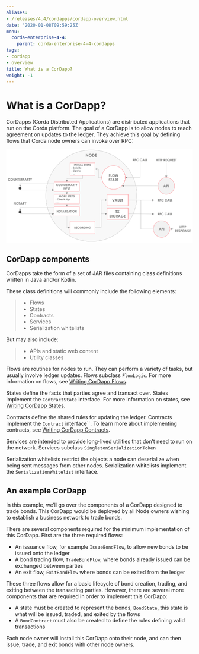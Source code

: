 ```yaml
---
aliases:
- /releases/4.4/cordapps/cordapp-overview.html
date: '2020-01-08T09:59:25Z'
menu:
  corda-enterprise-4-4:
    parent: corda-enterprise-4-4-cordapps
tags:
- cordapp
- overview
title: What is a CorDapp?
weight: -1
---
```



# What is a CorDapp?

CorDapps (Corda Distributed Applications) are distributed applications that run on the Corda platform. The goal of a
CorDapp is to allow nodes to reach agreement on updates to the ledger. They achieve this goal by defining flows that
Corda node owners can invoke over RPC:

![node diagram](../resources/node-diagram.png "node diagram")

## CorDapp components

CorDapps take the form of a set of JAR files containing class definitions written in Java and/or Kotlin.

These class definitions will commonly include the following elements:

>
>
> * Flows
> * States
> * Contracts
> * Services
> * Serialization whitelists


But may also include:

>
>
> * APIs and static web content
> * Utility classes


Flows are routines for nodes to run. They can perform a variety of tasks, but usually involve ledger updates. Flows
subclass `FlowLogic`. For more information on flows, see [Writing CorDapp Flows](api-flows.md).

States define the facts that parties agree and transact over. States implement the `ContractState` interface. For more
information on states, see [Writing CorDapp States](api-states.md).

Contracts define the shared rules for updating the ledger. Contracts implement the `Contract` interface``. To learn
more about implementing contracts, see [Writing CorDapp Contracts](api-contracts.md).

Services are intended to provide long-lived utilities that don’t need to run on the network. Services subclass `SingletonSerializationToken`

Serialization whitelists restrict the objects a node can deserialize when being sent messages from other nodes.
Serialization whitelists implement the `SerializationWhitelist` interface.


## An example CorDapp

In this example, we’ll go over the components of a CorDapp designed to trade bonds. This CorDapp would be deployed by all
Node owners wishing to establish a business network to trade bonds.

There are several components required for the minimum implementation of this CorDapp. First are the three required flows:


* An issuance flow, for example `IssueBondFlow`, to allow new bonds to be issued onto the ledger
* A bond trading flow, `TradeBondFlow`, where bonds already issued can be exchanged between parties
* An exit flow, `ExitBondFlow` where bonds can be exited from the ledger

These three flows allow for a basic lifecycle of bond creation, trading, and exiting between the transacting parties.
However, there are several more components that are required in order to implement this CorDapp:


* A state must be created to represent the bonds, `BondState`, this state is what will be issued, traded, and exited by the flows
* A `BondContract` must also be created to define the rules defining valid transactions

Each node owner will install this CorDapp onto their node, and can then issue, trade, and exit bonds with other node owners.

